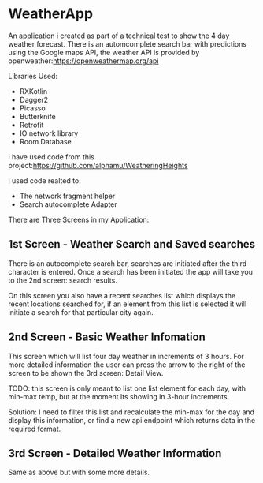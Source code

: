 # WeatherApp

An application i created as part of a technical test to show the 4 day weather forecast. There is an automcomplete search bar
with predictions using the Google maps API, the weather API is provided by openweather:https://openweathermap.org/api

Libraries Used:

- RXKotlin 
- Dagger2 
- Picasso
- Butterknife 
- Retrofit 
- IO network library
- Room Database 

i have used code from this project:https://github.com/alphamu/WeatheringHeights

i used code realted to:
- The network fragment helper
- Search autocomplete Adapter 

There are Three Screens in my Application:

## 1st Screen - Weather Search and Saved searches 

There is an autocomplete search bar, searches are initiated after the third character is entered. 
Once a search has been initiated the app will take you to the 2nd screen: search results.

On this screen you also have a recent searches list which displays the recent locations searched for, if an element from this list is selected it will initiate a search for that particular city again.

## 2nd Screen - Basic Weather Infomation

This screen which will list four day weather in increments of 3 hours. 
For more detailed information the user can press the arrow to the right of the screen to be shown the 3rd screen: Detail View.

TODO:  this screen is only meant to list one list element for each day, with min-max temp, but at the moment its showing in 3-hour increments.

Solution: I need to filter this list and recalculate the min-max for the day and display this information, or find a new api endpoint which returns data in the required format.

## 3rd Screen - Detailed Weather Information

Same as above but with some more details.


